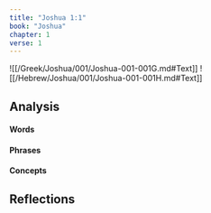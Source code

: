 ```yaml
---
title: "Joshua 1:1"
book: "Joshua"
chapter: 1
verse: 1
---
```

![[/Greek/Joshua/001/Joshua-001-001G.md#Text]]
![[/Hebrew/Joshua/001/Joshua-001-001H.md#Text]]

## Analysis

#### Words

#### Phrases

#### Concepts

## Reflections

